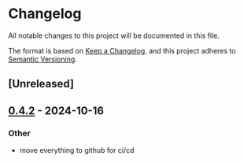 # Changelog

All notable changes to this project will be documented in this file.

The format is based on [Keep a Changelog](https://keepachangelog.com/en/1.0.0/),
and this project adheres to [Semantic Versioning](https://semver.org/spec/v2.0.0.html).

## [Unreleased]

## [0.4.2](https://github.com/PlexSheep/numf/compare/v0.4.1...v0.4.2) - 2024-10-16

### Other

- move everything to github for ci/cd
